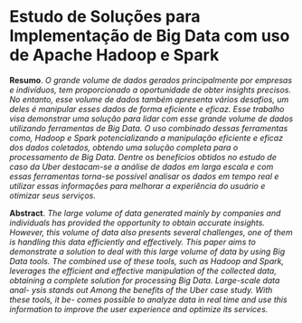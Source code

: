 # Estudo de Soluções para Implementação de Big Data com uso de Apache Hadoop e Spark

**Resumo**.
*O grande volume de dados gerados principalmente por empresas e 
indivíduos, tem proporcionado a oportunidade de obter insights precisos. No 
entanto, esse volume de dados também apresenta vários desafios, um deles é 
manipular  esses  dados  de  forma  eficiente  e  eficaz.  Esse  trabalho  visa 
demonstrar  uma  solução  para  lidar  com  esse  grande  volume  de  dados 
utilizando  ferramentas  de  Big  Data.  O  uso  combinado  dessas  ferramentas 
como, Hadoop e Spark potencializando a manipulação eficiente e eficaz dos 
dados coletados, obtendo uma solução completa para o processamento de Big 
Data. Dentre os benefícios obtidos no estudo de caso da Uber destacam-se a 
análise de dados em larga escala e com essas ferramentas torna-se possível 
analisar os dados em tempo real e utilizar essas informações para melhorar a 
experiência do usuário e otimizar seus serviços.*

**Abstract**.
*The large volume of data generated mainly by companies and individuals 
has provided the opportunity to obtain accurate  insights. However, this volume of 
data also presents several challenges, one of them is handling this data efficiently 
and  effectively.  This  paper  aims  to  demonstrate  a  solution  to  deal  with  this  large 
volume  of  data  by  using  Big  Data  tools.  The  combined  use  of  these  tools,  such  as 
Hadoop and Spark, leverages the efficient and effective manipulation of the collected 
data, obtaining a complete solution for processing Big Data. Large-scale data anal-
ysis  stands  out  Among  the  benefits  of  the  Uber  case  study.  With  these  tools,  it  be-
comes possible to analyze data in real time and use this information to improve the 
user experience and optimize its services.*
